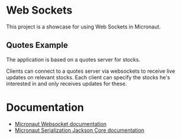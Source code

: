 # Web Sockets
This project is a showcase for using Web Sockets in Micronaut.

## Quotes Example
The application is based on a quotes server for stocks.

Clients can connect to a quotes server via websockets to receive live updates on relevant stocks. Each client can specify the stocks he's interested in and only receives updates for these.   

# Documentation
- [Micronaut Websocket documentation](https://docs.micronaut.io/latest/guide/#websocket)
- [Micronaut Serialization Jackson Core documentation](https://micronaut-projects.github.io/micronaut-serialization/latest/guide/)